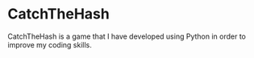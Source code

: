 # CatchTheHash
CatchTheHash is a game that I have developed using Python in order to improve my coding skills.
